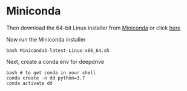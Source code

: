 # Miniconda 

Then download the 64-bit Linux installer from [Miniconda](https://docs.conda.io/en/latest/miniconda.html) or click [here](https://repo.anaconda.com/miniconda/Miniconda3-latest-Linux-x86_64.sh)

Now run the Miniconda installer

```
bash Miniconda3-latest-Linux-x86_64.sh
```

Next, create a conda env for deepdrive

```
bash # to get conda in your shell
conda create -n dd python=3.7
conda activate dd
```
